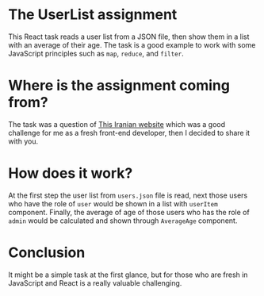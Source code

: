 # The UserList assignment
This React task reads a user list from a JSON file, then show them in a list with an average of their age. 
The task is a good example to work with some JavaScript principles such as ```map```, ```reduce```, and ```filter```.

# Where is the assignment coming from?
The task was a question of [This Iranian website](https://quera.ir/course/assignments/13823/problems) which was a good challenge
for me as a fresh front-end developer, then I decided to share it with you.

# How does it work?
At the first step the user list from ```users.json``` file is read, next those users who have the role of ```user```
would be shown in a list with ```userItem``` component. Finally, the average of age of those users who has the role of ```admin```
would be calculated and shown through ```AverageAge``` component.

# Conclusion
It might be a simple task at the first glance, but for those who are fresh in JavaScript and React is a really valuable challenging.
